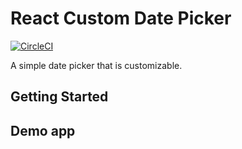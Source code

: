 # React Custom Date Picker

[![CircleCI](https://circleci.com/gh/austinChappell/react-custom-date-picker/tree/master.svg?style=svg)](https://circleci.com/gh/austinChappell/react-custom-date-picker/tree/master)

A simple date picker that is customizable.

## Getting Started

## Demo app
